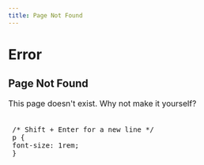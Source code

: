 ```yaml
---
title: Page Not Found
---
```


<h1 id="section">Error</h1>

<div>

## Page Not Found

This page doesn't exist. Why not make it yourself?

<style contenteditable style="display: block; white-space: pre-line; overflow: auto; background: var(--grey); font-family: monospace; padding: 0.2rem 0.5rem;">
/* Shift + Enter for a new line */
p {
font-size: 1rem;
}

</style>

</div>
